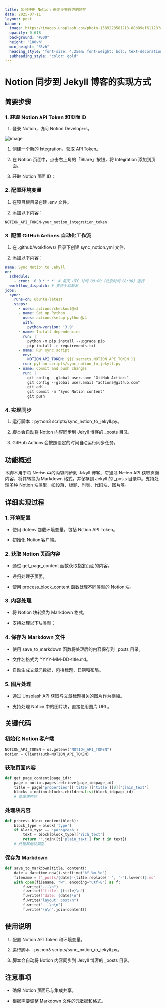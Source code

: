 ```yaml
---
title: 如何使用 Notion 来同步管理你的博客
date: 2025-07-11
layout: post
banner:
  image: https://images.unsplash.com/photo-1589220581718-88b89ef61128?crop=entropy&cs=tinysrgb&fit=max&fm=jpg&ixid=M3w2OTIwMzJ8MHwxfHJhbmRvbXx8fHx8fHx8fDE3NTIyMjI2MTd8&ixlib=rb-4.1.0&q=80&w=1080
  opacity: 0.618
  background: "#000"
  height: "100vh"
  min_height: "38vh"
  heading_style: "font-size: 4.25em; font-weight: bold; text-decoration: underline"
  subheading_style: "color: gold"
---
```


# Notion 同步到 Jekyll 博客的实现方式

## 简要步骤

### 1. 获取 Notion API Token 和页面 ID

1. 登录 Notion，访问 Notion Developers。

![image](https://prod-files-secure.s3.us-west-2.amazonaws.com/a7a0cc5a-89b9-4cda-8686-1fba0ca52f40/d19c1afe-dea5-4312-9333-786b0ba83054/image.png?X-Amz-Algorithm=AWS4-HMAC-SHA256&X-Amz-Content-Sha256=UNSIGNED-PAYLOAD&X-Amz-Credential=ASIAZI2LB4663INGBGLR%2F20250711%2Fus-west-2%2Fs3%2Faws4_request&X-Amz-Date=20250711T083016Z&X-Amz-Expires=3600&X-Amz-Security-Token=IQoJb3JpZ2luX2VjEMj%2F%2F%2F%2F%2F%2F%2F%2F%2F%2FwEaCXVzLXdlc3QtMiJIMEYCIQCLHIfgT%2FBq3qRP0aK3QGaGyITFZHvvDIvTXKUobR56AAIhAIYu%2Fd7ajCqCPfQL9sHuPehFCDqBQs2h22jOoop97RYIKogECNH%2F%2F%2F%2F%2F%2F%2F%2F%2F%2FwEQABoMNjM3NDIzMTgzODA1Igyh8U7K%2B97qrUoktx8q3AMPgkLcfdyEL1HrB%2FMkCaziO658HFbJCkusVmOm%2BP%2FF%2Fl9YpVpOwissekMDqVZRrISXha1pQVnHmEHxK7%2BuQVxS4Z%2F4qaDZRIdBsuGgLz2ONoMznPqIw31A4MNjBoQGuUlLDoYkjdrH3FNq6JPgPlH1cPGmubpDRGZoypcJAAycdZktOpgGtFkClCrSXvvY6LU8GguqROOc1uZKvPurS%2BFqQVNYfE0aP76iW%2FrWUkRevLyVE4UsaPB5%2Ft4KemUe%2B91Rl1lmvys01mM%2BFTf8GA3fAl5lHfTNnVsBGgDs8qeXuE9JbUaVIzE1pUDW1%2F%2BLE7fEkQ0qqZ6qCvSpyrZdidafPbmEAH6TAwnx2OSZwTs4e%2BPJ1mdl0jyPYSU6UOdhMVnwuOCbm0lihXwdHKK6zABixsQd9R5OLCJNqoxD5BC5TPBLoLOHB5q6XbNzn6H55LOqSfH0S37XOhYQxSubedh4C9jOp%2Bvze4yW84DJVsnIps7tryQUbOeWFy8wFMadWpvdyKmNVTzAele1I%2F0smsZPzt4eXGuuWHF8zLTg957V0koBrV%2F8crKGGz3yvt0Yj1qO7fPJgdMmmaZwkd3Kem9ZXwc8guSyQBXCXB74HRU3vdC4%2BJ9JJTvFUO%2B4iDCH%2FsLDBjqkAaW3XIPXGSCKlavte4MskZEg2seoVpPgna%2BeuMbXl%2F%2Bp7ZQ8ceK8Nf1cNHZZrqF95GvcdLfA3rdjjkxn6cBXHrTZyGEq%2BZonotlENM0IJy8ONUV07WCAzrp4w1QRjhPYa7xaaH7qXFRgS6dLcbnzjJsg0PqzCLkBgwk5GXVnjWQxxfRrCsrBqiWnlsw4iz5uFnhJK5GBMsZ2zoffUAXmuLcxe%2Bsy&X-Amz-Signature=522fdabed7ded8d85f268704b39be91d5596fc382954cd3a03d679726c322d26&X-Amz-SignedHeaders=host&x-amz-checksum-mode=ENABLED&x-id=GetObject)

1. 创建一个新的 Integration，获取 API Token。

1. 在 Notion 页面中，点击右上角的「Share」按钮，将 Integration 添加到页面。

1. 获取 Notion 页面 ID：


### 2. 配置环境变量

1. 在项目根目录创建 .env 文件。

1. 添加以下内容：

```javascript
NOTION_API_TOKEN=your_notion_integration_token
```

### 3. 配置 GitHub Actions 自动化工作流

1. 在 .github/workflows/ 目录下创建 sync_notion.yml 文件。

1. 添加以下内容：

```yaml
name: Sync Notion to Jekyll
on:
  schedule:
    - cron: '0 0 * * *' # 每天 UTC 时间 00:00（北京时间 08:00）运行
  workflow_dispatch: # 支持手动触发
jobs:
  sync:
    runs-on: ubuntu-latest
    steps:
      - uses: actions/checkout@v3
      - name: Set up Python
        uses: actions/setup-python@v4
        with:
          python-version: '3.9'
      - name: Install dependencies
        run: |
          python -m pip install --upgrade pip
          pip install -r requirements.txt
      - name: Run sync script
        env:
          NOTION_API_TOKEN: ${{ secrets.NOTION_API_TOKEN }}
        run: python scripts/sync_notion_to_jekyll.py
      - name: Commit and push changes
        run: |
          git config --global user.name "GitHub Actions"
          git config --global user.email "actions@github.com"
          git add .
          git commit -m "Sync Notion content"
          git push
```

### 4. 实现同步

1. 运行脚本：python3 scripts/sync_notion_to_jekyll.py。

1. 脚本会自动将 Notion 内容同步到 Jekyll 博客的 _posts 目录。

1. GitHub Actions 会按照设定的时间自动运行同步任务。

## 功能概述

本脚本用于将 Notion 中的内容同步到 Jekyll 博客。它通过 Notion API 获取页面内容，将其转换为 Markdown 格式，并保存到 Jekyll 的 _posts 目录中。支持处理多种 Notion 块类型，如段落、标题、列表、代码块、图片等。

## 详细实现过程

### 1. 环境配置

- 使用 dotenv 加载环境变量，包括 Notion API Token。

- 初始化 Notion 客户端。

### 2. 获取 Notion 页面内容

- 通过 get_page_content 函数获取指定页面的内容。

- 递归处理子页面。

- 使用 process_block_content 函数处理不同类型的 Notion 块。

### 3. 内容处理

- 将 Notion 块转换为 Markdown 格式。

- 支持处理以下块类型：


### 4. 保存为 Markdown 文件

- 使用 save_to_markdown 函数将处理后的内容保存到 _posts 目录。

- 文件名格式为 YYYY-MM-DD-title.md。

- 自动生成文章元数据，包括标题、日期和布局。

### 5. 图片处理

- 通过 Unsplash API 获取与文章标题相关的图片作为横幅。

- 支持处理 Notion 中的图片块，直接使用图片 URL。

## 关键代码

### 初始化 Notion 客户端

```python
NOTION_API_TOKEN = os.getenv("NOTION_API_TOKEN")
notion = Client(auth=NOTION_API_TOKEN)
```

### 获取页面内容

```python
def get_page_content(page_id):
    page = notion.pages.retrieve(page_id=page_id)
    title = page['properties']['title']['title'][0]['plain_text']
    blocks = notion.blocks.children.list(block_id=page_id)
    # 处理块内容
```

### 处理块内容

```python
def process_block_content(block):
    block_type = block['type']
    if block_type == 'paragraph':
        text = block[block_type]['rich_text']
        return ''.join([t['plain_text'] for t in text])
    # 处理其他块类型
```

### 保存为 Markdown

```python
def save_to_markdown(title, content):
    date = datetime.now().strftime("%Y-%m-%d")
    filename = f"_posts/{date}-{title.replace(' ', '-').lower()}.md"
    with open(filename, "w", encoding="utf-8") as f:
        f.write("---\n")
        f.write(f"title: {title}\n")
        f.write(f"date: {date}\n")
        f.write("layout: post\n")
        f.write("---\n\n")
        f.write("\n\n".join(content))
```

## 使用说明

1. 配置 Notion API Token 和环境变量。

1. 运行脚本：python3 scripts/sync_notion_to_jekyll.py。

1. 脚本会自动将 Notion 内容同步到 Jekyll 博客的 _posts 目录。

## 注意事项

- 确保 Notion 页面已与集成共享。

- 根据需要调整 Markdown 文件的元数据和格式。